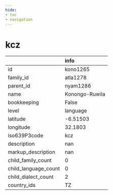 ```yaml
---
hide:
- toc
- navigation
---
```

# kcz
|                      | info           |
|:---------------------|:---------------|
| id                   | kono1265       |
| family_id            | atla1278       |
| parent_id            | nyam1286       |
| name                 | Konongo-Ruwila |
| bookkeeping          | False          |
| level                | language       |
| latitude             | -6.51503       |
| longitude            | 32.1803        |
| iso639P3code         | kcz            |
| description          | nan            |
| markup_description   | nan            |
| child_family_count   | 0              |
| child_language_count | 0              |
| child_dialect_count  | 2              |
| country_ids          | TZ             |
